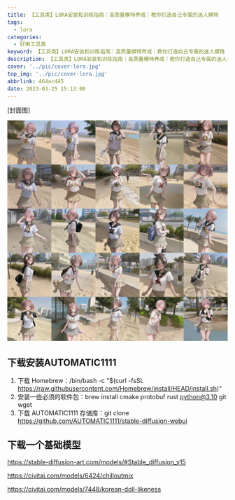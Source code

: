 ```yaml
---
title: 【工具类】LORA安装和训练指南｜高质量模特养成｜教你打造自己专属的迷人模特
tags:
  - lora
categories:
  - 好用工具类
keyword: 【工具类】LORA安装和训练指南｜高质量模特养成｜教你打造自己专属的迷人模特
description: 【工具类】LORA安装和训练指南｜高质量模特养成｜教你打造自己专属的迷人模特
cover: '../pic/cover-lora.jpg'
top_img: '../pic/cover-lora.jpg'
abbrlink: 464ac445
date: 2023-03-25 15:13:00
---
```


[封面图]

![封面图](../pic/cover-lora.jpg)

## 下载安装AUTOMATIC1111

1. 下载 Homebrew：/bin/bash -c "$(curl -fsSL <https://raw.githubusercontent.com/Homebrew/install/HEAD/install.sh>)"
2. 安装一些必须的软件包：brew install cmake protobuf rust python@3.10 git wget
3. 下载 AUTOMATIC1111 存储库：git clone <https://github.com/AUTOMATIC1111/stable-diffusion-webui>


## 下载一个基础模型

https://stable-diffusion-art.com/models/#Stable_diffusion_v15

https://civitai.com/models/6424/chilloutmix

https://civitai.com/models/7448/korean-doll-likeness
